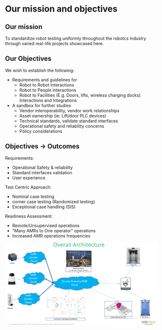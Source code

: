 # Our mission and objectives

## Our mission

To standardize robot testing uniformly throughout the robotcs industry through varied real-life projects showcased here.

## Our Objectives

We wish to establish the following:
- Requirements and guidelines for
    - Robot to Robot Interactions
    - Robot to People Interactions
    - Robot to Facilities (E.g. Doors, lifts, wireless charging docks) Interactions and Integrations
- A sandbox for further studies
    - Vendor interoperability, vendor work relationships
    - Asset ownership (ie: Lift/door PLC devices)
    - Technical standards, validate standard interfaces
    - Operational safety and reliability concerns
    - Policy considerations

## Objectives -> Outcomes

Requirements:
- Operational Safety & reliability
- Standard interfaces validation
- User experience

Test Centric Approach:
- Nominal case testing
- corner case testing (Randomized testing)
- Exceptional case handling (SIS)

Readiness Assessment:
- Remote/Unsupervised operations
- "Many AMRs to One operator" operations
- Increased AMR operations frequencies

![Overall Architecture](../images/overall_architecture.png)
